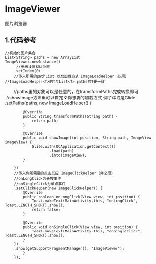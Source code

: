 # ImageViewer
图片浏览器
## 1.代码参考
    //初始化图片集合
    List<String> paths = new ArrayList
    ImageViewer.newInstance()
         //用来设置默认位置
        .setIndex(0)
        //传入所需的pathList 以及加载方式 ImageLoadHelper（必须） 
    //ImageLoadHelper<T>的T与List<T> paths的T要一致
        //paths里的对象可以是任意的，在tramsformPaths完成转换即可
        //showImage方法里可以自定义你想要的加载方式 例子中的是Glide
        .setPaths(paths, new ImageLoadHelper<String>() {

            @Override
            public String tramsformPaths(String path) {
                return path;
            }

            @Override
            public void showImage(int position, String path, ImageView imageView) {
                Glide.with(OCApplication.getContext())
                        .load(path)
                        .into(imageView);
            }

        })
        //传入你所需要的点击反应 ImageClickHelper（非必须） 
        //onLongClick为长按事件
        //onSingleClick为单点事件
        .setClickHelper(new ImageClickHelper() {
            @Override
            public boolean onLongClick(View view, int position) {
                Toast.makeText(MainActivity.this, "onLongClick", Toast.LENGTH_SHORT).show();
                return false;
            }

            @Override
            public void onSingleClick(View view, int position) {
                Toast.makeText(MainActivity.this, "onSingleClick", Toast.LENGTH_SHORT).show();
            }
        })
        .show(getSupportFragmentManager(), "ImageViewer");
            }
        });
